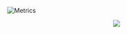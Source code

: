 ![Metrics](https://metrics.lecoq.io/L0ading-x?template=classic&config.timezone=Asia%2FShanghai)
<div align="center"> <img src="https://github-profile-trophy.vercel.app/?username=L0ading-x" /> </div>
